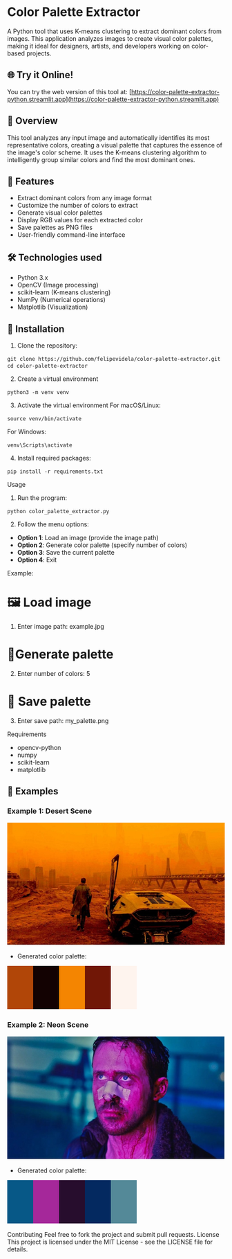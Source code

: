 # Color Palette Extractor

A Python tool that uses K-means clustering to extract dominant colors from images. This application analyzes images to create visual color palettes, making it ideal for designers, artists, and developers working on color-based projects.

## 🌐 Try it Online!
You can try the web version of this tool at:
[https://color-palette-extractor-python.streamlit.app](https://color-palette-extractor-python.streamlit.app)

## 🎨 Overview
This tool analyzes any input image and automatically identifies its most representative colors, creating a visual palette that captures the essence of the image's color scheme. It uses the K-means clustering algorithm to intelligently group similar colors and find the most dominant ones.

## 🌟 Features
- Extract dominant colors from any image format
- Customize the number of colors to extract
- Generate visual color palettes
- Display RGB values for each extracted color
- Save palettes as PNG files
- User-friendly command-line interface

## 🛠️ Technologies used
- Python 3.x
- OpenCV (Image processing)
- scikit-learn (K-means clustering)
- NumPy (Numerical operations)
- Matplotlib (Visualization)

## 🧩 Installation

1. Clone the repository:
```
git clone https://github.com/felipevidela/color-palette-extractor.git
cd color-palette-extractor
```


2. Create a virtual environment
```
python3 -m venv venv
```

3. Activate the virtual environment
For macOS/Linux:

```
source venv/bin/activate
```

For Windows:

```
venv\Scripts\activate
```

4. Install required packages:

```
pip install -r requirements.txt
```

Usage
1. Run the program:

```
python color_palette_extractor.py
```

2. Follow the menu options:

- **Option 1**: Load an image (provide the image path)
- **Option 2**: Generate color palette (specify number of colors)
- **Option 3**: Save the current palette
- **Option 4**: Exit

Example:

# 🖼️ Load image
1. Enter image path: example.jpg

# 🎨Generate palette
2. Enter number of colors: 5

# 💾 Save palette
3. Enter save path: my_palette.png

Requirements

- opencv-python
- numpy
- scikit-learn
- matplotlib

## 🎨 Examples

### Example 1: Desert Scene
![Desert Scene](examples/blade_runner_scene1.jpg)

- Generated color palette:

![Desert Palette](examples/blade_runner_palette1.png)

### Example 2: Neon Scene

![Neon Scene](examples/blade_runner_scene2.jpg)

- Generated color palette:

![Neon Palette](examples/blade_runner_palette2.png)


Contributing
Feel free to fork the project and submit pull requests.
License
This project is licensed under the MIT License - see the LICENSE file for details.




















